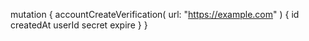 mutation {
    accountCreateVerification(
        url: "https://example.com"
    ) {
        id
        createdAt
        userId
        secret
        expire
    }
}